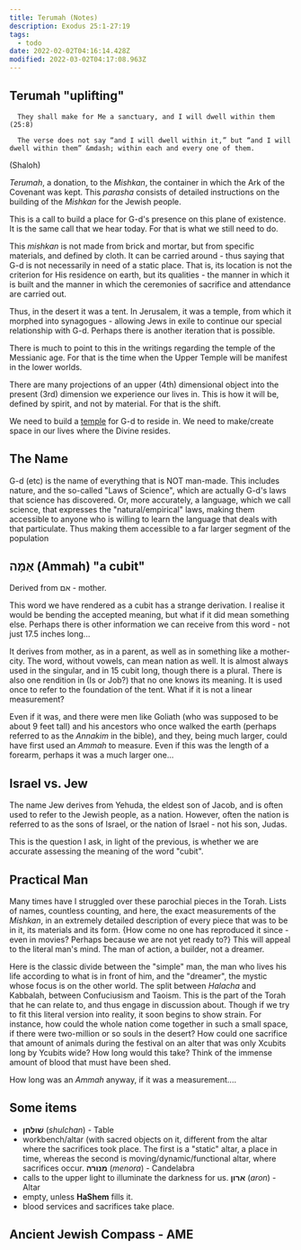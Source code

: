 ```yaml
---
title: Terumah (Notes)
description: Exodus 25:1-27:19
tags:
  - todo
date: 2022-02-02T04:16:14.428Z
modified: 2022-03-02T04:17:08.963Z
---
```


## Terumah "uplifting"

      They shall make for Me a sanctuary, and I will dwell within them (25:8)

      The verse does not say “and I will dwell within it,” but “and I will dwell within them” &mdash; within each and every one of them.

(Shaloh)

_Terumah_, a donation, to the _Mishkan_, the container in which the Ark of the Covenant was kept. This _parasha_ consists of detailed instructions on the building of the _Mishkan_ for the Jewish people.

This is a call to build a place for G-d's presence on this plane of existence. It is the same call that we hear today. For that is what we still need to do.

This _mishkan_ is not made from brick and mortar, but from specific materials, and defined by cloth. It can be carried around - thus saying that G-d is not necessarily in need of a static place. That is, its location is not the criterion for His residence on earth, but its qualities - the manner in which it is built and the manner in which the ceremonies of sacrifice and attendance are carried out.

Thus, in the desert it was a tent. In Jerusalem, it was a temple, from which it morphed into synagogues - allowing Jews in exile to continue our special relationship with G-d. Perhaps there is another iteration that is possible.

There is much to point to this in the writings regarding the temple of the Messianic age. For that is the time when the Upper Temple will be manifest in the lower worlds.

There are many projections of an upper (4th) dimensional object into the present (3rd) dimension we experience our lives in. This is how it will be, defined by spirit, and not by material. For that is the shift.

We need to build a [temple](https://www.chabad.org/parshah/article_cdo/aid/1167/jewish/The-Answer-to-the-Mother-of-All-Questions.htm) for G-d to reside in. We need to make/create space in our lives where the Divine resides.

## The Name

G-d (etc) is the name of everything that is NOT man-made. This includes nature, and the so-called "Laws of Science", which are actually G-d's laws that science has discovered. Or, more accurately, a language, which we call science, that expresses the "natural/empirical" laws, making them accessible to anyone who is willing to learn the language that deals with that particulate. Thus making them accessible to a far larger segment of the population

## אַמָּה (Ammah) "a cubit"

Derived from אם - mother.

This word we have rendered as a cubit has a strange derivation. I realise it would be bending the accepted meaning, but what if it did mean something else. Perhaps there is other information we can receive from this word - not just 17.5 inches long...

It derives from mother, as in a parent, as well as in something like a mother-city. The word, without vowels, can mean nation as well. It is almost always used in the singular, and in 15 cubit long, though there is a plural. There is also one rendition in (Is or Job?) that no one knows its meaning. It is used once to refer to the foundation of the tent. What if it is not a linear measurement?

Even if it was, and there were men like Goliath (who was supposed to be about 9 feet tall) and his ancestors who once walked the earth (perhaps referred to as the _Annakim_ in the bible), and they, being much larger, could have first used an _Ammah_ to measure. Even if this was the length of a forearm, perhaps it was a much larger one...

## Israel vs. Jew

The name Jew derives from Yehuda, the eldest son of Jacob, and is often used to refer to the Jewish people, as a nation. However, often the nation is referred to as the sons of Israel, or the nation of Israel - not his son, Judas.

This is the question I ask, in light of the previous, is whether we are accurate assessing the meaning of the word "cubit".

## Practical Man

Many times have I struggled over these parochial pieces in the Torah. Lists of names, countless counting, and here, the exact measurements of the _Mishkan_, in an extremely detailed description of every piece that was to be in it, its materials and its form. {How come no one has reproduced it since - even in movies? Perhaps because we are not yet ready to?} This will appeal to the literal man's mind. The man of action, a builder, not a dreamer.

Here is the classic divide between the "simple" man, the man who lives his life according to what is in front of him, and the "dreamer", the mystic whose focus is on the other world. The split between _Halacha_ and Kabbalah, between Confuciusism and Taoism. This is the part of the Torah that he can relate to, and thus engage in discussion about. Though if we try to fit this literal version into reality, it soon begins to show strain. For instance, how could the whole nation come together in such a small space, if there were two-million or so souls in the desert? How could one sacrifice that amount of animals during the festival on an alter that was only Xcubits long by Ycubits wide? How long would this take? Think of the immense amount of blood that must have been shed.

How long was an _Ammah_ anyway, if it was a measurement....

## Some items

- **שׁולחן** (_shulchan_) - Table
- workbench/altar (with sacred objects on it, different from the altar where the sacrifices took place. The first is a "static" altar, a place in time, whereas the second is moving/dynamic/functional altar, where sacrifices occur.
  **מנורה** (_menora_) - Candelabra
- calls to the upper light to illuminate the darkness for us.
  **ארון** (_aron_) - Altar
- empty, unless **HaShem** fills it.
- blood services and sacrifices take place.

## Ancient Jewish Compass - AME
